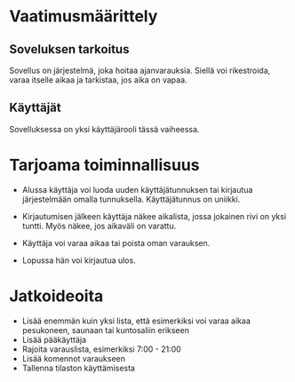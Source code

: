 # Vaatimusmäärittely


## Soveluksen tarkoitus

Sovellus on järjestelmä, joka hoitaa ajanvarauksia. Siellä voi rikestroida, varaa itselle aikaa ja tarkistaa, jos aika on vapaa.

## Käyttäjät

Sovelluksessa on yksi käyttäjärooli tässä vaiheessa.


# Tarjoama toiminnallisuus

- Alussa käyttäja voi luoda uuden käyttäjätunnuksen tai kirjautua järjestelmään omalla tunnuksella.
	Käyttäjätunnus on uniikki.

- Kirjautumisen jälkeen käyttäja näkee aikalista, jossa jokainen rivi on yksi tuntti. Myös näkee, jos aikaväli on varattu.

- Käyttäja voi varaa aikaa tai poista oman varauksen.

- Lopussa hän voi kirjautua ulos.


# Jatkoideoita

- Lisää enemmän kuin yksi lista, että esimerkiksi voi varaa aikaa pesukoneen, saunaan tai kuntosaliin erikseen
- Lisää pääkäyttäja
- Rajoita varauslista, esimerkiksi 7:00 - 21:00
- Lisää komennot varaukseen
- Tallenna tilaston käyttämisesta


